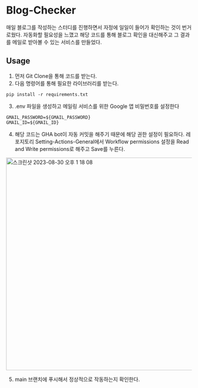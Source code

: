 # Blog-Checker
 매일 블로그를 작성하는 스터디를 진행하면서 자정에 일일이 들어가 확인하는 것이 번거로웠다. 자동화할 필요성을 느꼈고 해당 코드를 통해 블로그 확인을 대신해주고 그 결과를 메일로 받아볼 수 있는 서비스를 만들었다.

## Usage
1. 먼저 Git Clone을 통해 코드를 받는다.
2. 다음 명령어를 통해 필요한 라이브러리를 받는다.
```shell
pip install -r requirements.txt
```
3. .env 파일을 생성하고 메일링 서비스를 위한 Google 앱 비밀번호를 설정한다

```env
GMAIL_PASSWORD=${GMAIL_PASSWORD}
GMAIL_ID=${GMAIL_ID}
```
4. 해당 코드는 GHA bot이 자동 커밋을 해주기 때문에 해당 권한 설정이 필요하다. 레포지토리 Setting-Actions-General에서 Workflow permissions 설정을 Read and Write permissions로 해주고 Save를 누른다.
<img width="577" alt="스크린샷 2023-08-30 오후 1 18 08" src="https://github.com/SmileJune/blog-checker/assets/91049936/7b3a97a1-1636-4c25-8d6a-8ff1facf7595">

5. main 브랜치에 푸시해서 정상적으로 작동하는지 확인한다.
